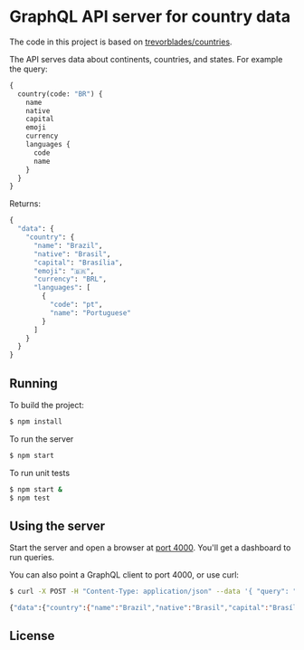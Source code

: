 # GraphQL API server for country data

The code in this project is based on [trevorblades/countries](https://github.com/trevorblades/countries).

The API serves data about continents, countries, and states. For example the query:

```graphql
{
  country(code: "BR") {
    name
    native
    capital
    emoji
    currency
    languages {
      code
      name
    }
  }
}
```

Returns:

```graphql
{
  "data": {
    "country": {
      "name": "Brazil",
      "native": "Brasil",
      "capital": "Brasília",
      "emoji": "🇧🇷",
      "currency": "BRL",
      "languages": [
        {
          "code": "pt",
          "name": "Portuguese"
        }
      ]
    }
  }
}
```

## Running

To build the project:

```bash
$ npm install
```

To run the server

```bash
$ npm start
```

To run unit tests

```bash
$ npm start &
$ npm test
```
## Using the server

Start the server and open a browser at [port 4000](http://localhost:4000). You'll get a dashboard to run queries. 

You can also point a GraphQL client to port 4000, or use curl:

```bash
$ curl -X POST -H "Content-Type: application/json" --data '{ "query": "{ country(code: \"BR\") { name native capital emoji currency languages { code name }}}" }' http://localhost:4000 

{"data":{"country":{"name":"Brazil","native":"Brasil","capital":"Brasília","emoji":"🇧🇷","currency":"BRL","languages":[{"code":"pt","name":"Portuguese"}]}}}
```

## License







